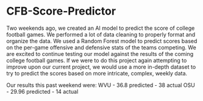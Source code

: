 # CFB-Score-Predictor
Two weekends ago, we created an AI model to predict the score of college football games. We performed a lot of data cleaning to properly format and organize the data. We used a Random Forest model to predict scores based on the per-game offensive and defensive stats of the teams competing. We are excited to continue testing our model against the results of the coming college football games. If we were to do this project again attempting to improve upon our current project, we would use a more in-depth dataset to try to predict the scores based on more intricate, complex, weekly data.

Our results this past weekend were:
WVU - 36.8 predicted - 38 actual
OSU - 29.96 predicted - 14 actual
